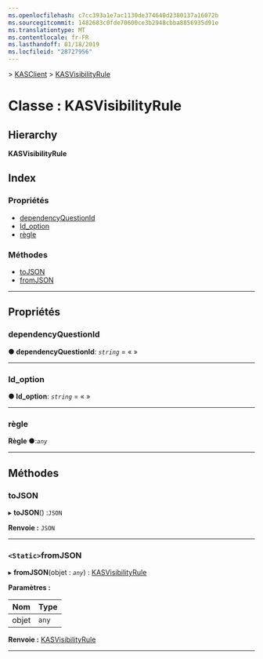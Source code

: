 ```yaml
---
ms.openlocfilehash: c7cc393a1e7ac1130de374640d2380137a16072b
ms.sourcegitcommit: 1482683c0fde70600ce3b2948cbba8856935d91e
ms.translationtype: MT
ms.contentlocale: fr-FR
ms.lasthandoff: 01/18/2019
ms.locfileid: "28727956"
---
```

[](../README.md) > [KASClient](../modules/kasclient.md) > [KASVisibilityRule](../classes/kasclient.kasvisibilityrule.md)

# <a name="class-kasvisibilityrule"></a>Classe : KASVisibilityRule

## <a name="hierarchy"></a>Hierarchy

**KASVisibilityRule**

## <a name="index"></a>Index

### <a name="properties"></a>Propriétés

* [dependencyQuestionId](kasclient.kasvisibilityrule.md#dependencyquestionid)
* [Id_option](kasclient.kasvisibilityrule.md#optionid)
* [règle](kasclient.kasvisibilityrule.md#rule)
### <a name="methods"></a>Méthodes

* [toJSON](kasclient.kasvisibilityrule.md#tojson)
* [fromJSON](kasclient.kasvisibilityrule.md#fromjson)

---

## <a name="properties"></a>Propriétés

<a id="dependencyquestionid"></a>

###  <a name="dependencyquestionid"></a>dependencyQuestionId

**● dependencyQuestionId**: *`string`* = « »

___

<a id="optionid"></a>

###  <a name="optionid"></a>Id_option

**● Id_option**: *`string`* = « »

___

<a id="rule"></a>

###  <a name="rule"></a>règle

**Règle ●**:*`any`*

___

## <a name="methods"></a>Méthodes

<a id="tojson"></a>

###  <a name="tojson"></a>toJSON

▸ **toJSON**() :`JSON`

**Renvoie :** `JSON`

___

<a id="fromjson"></a>

### <a name="static-fromjson"></a>`<Static>`fromJSON

▸ **fromJSON**(objet : *`any`*) : [KASVisibilityRule](kasclient.kasvisibilityrule.md)

**Paramètres :**

| Nom | Type |
| ------ | ------ |
| objet | `any` |

**Renvoie :** [KASVisibilityRule](kasclient.kasvisibilityrule.md)

___

